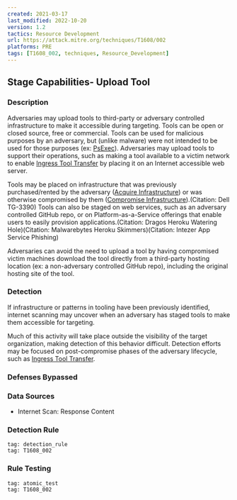 ```yaml
---
created: 2021-03-17
last_modified: 2022-10-20
version: 1.2
tactics: Resource Development
url: https://attack.mitre.org/techniques/T1608/002
platforms: PRE
tags: [T1608_002, techniques, Resource_Development]
---
```


## Stage Capabilities- Upload Tool

### Description

Adversaries may upload tools to third-party or adversary controlled infrastructure to make it accessible during targeting. Tools can be open or closed source, free or commercial. Tools can be used for malicious purposes by an adversary, but (unlike malware) were not intended to be used for those purposes (ex: [PsExec](https://attack.mitre.org/software/S0029)). Adversaries may upload tools to support their operations, such as making a tool available to a victim network to enable [Ingress Tool Transfer](https://attack.mitre.org/techniques/T1105) by placing it on an Internet accessible web server.

Tools may be placed on infrastructure that was previously purchased/rented by the adversary ([Acquire Infrastructure](https://attack.mitre.org/techniques/T1583)) or was otherwise compromised by them ([Compromise Infrastructure](https://attack.mitre.org/techniques/T1584)).(Citation: Dell TG-3390) Tools can also be staged on web services, such as an adversary controlled GitHub repo, or on Platform-as-a-Service offerings that enable users to easily provision applications.(Citation: Dragos Heroku Watering Hole)(Citation: Malwarebytes Heroku Skimmers)(Citation: Intezer App Service Phishing)

Adversaries can avoid the need to upload a tool by having compromised victim machines download the tool directly from a third-party hosting location (ex: a non-adversary controlled GitHub repo), including the original hosting site of the tool.

### Detection

If infrastructure or patterns in tooling have been previously identified, internet scanning may uncover when an adversary has staged tools to make them accessible for targeting.

Much of this activity will take place outside the visibility of the target organization, making detection of this behavior difficult. Detection efforts may be focused on post-compromise phases of the adversary lifecycle, such as [Ingress Tool Transfer](https://attack.mitre.org/techniques/T1105).

### Defenses Bypassed



### Data Sources

  - Internet Scan: Response Content
### Detection Rule

```query
tag: detection_rule
tag: T1608_002
```

### Rule Testing

```query
tag: atomic_test
tag: T1608_002
```
